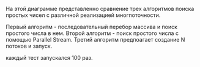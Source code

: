 На этой диаграмме представленно сравнение трех алгоритмов 
поиска простых чисел с различной реализацией многпоточности.

Первый алгоритм - последовательный перебор массива и поиск простого числа в нем.
Второй алгоритм - поиск простого числа с помощью Parallel Stream.
Третий алгоритм предпоагает создание N потоков и запуск.

каждый тест запускался 100 раз.